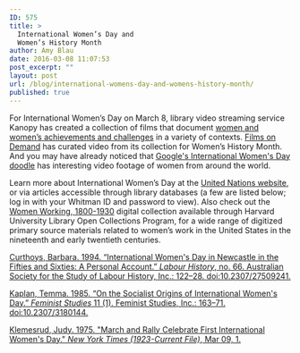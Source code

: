 ```yaml
---
ID: 575
title: >
  International Women’s Day and
  Women’s History Month
author: Amy Blau
date: 2016-03-08 11:07:53
post_excerpt: ""
layout: post
url: /blog/international-womens-day-and-womens-history-month/
published: true
---
```

For International Women’s Day on March 8, library video streaming service Kanopy has created a collection of films that document <a href="http://ezproxy.whitman.edu:2048/login?url=https://whitman.kanopystreaming.com/category/tags/international-womens-day">women and women’s achievements and challenges</a> in a variety of contexts. <a href="http://ezproxy.whitman.edu:2048/login?url=http://digital.films.com/portalplaylists.aspx?cid=1637&amp;aid=7745">Films on Demand</a> has curated video from its collection for Women’s History Month. And you may have already noticed that <a href="http://www.google.com/doodles/international-womens-day-2016">Google's International Women's Day doodle</a> has interesting video footage of women from around the world.

Learn more about International Women’s Day at the <a href="http://www.un.org/en/events/womensday/index.shtml">United Nations website</a>, or via articles accessible through library databases (a few are listed below; log in with your Whitman ID and password to view). Also check out the <a href="http://ocp.hul.harvard.edu/ww/">Women Working, 1800-1930</a> digital collection available through Harvard University Library Open Collections Program, for a wide range of digitized primary source materials related to women’s work in the United States in the nineteenth and early twentieth centuries.

<a href="http://ezproxy.whitman.edu:2048/login?url=http://www.jstor.org/stable/27509241">Curthoys, Barbara. 1994. “International Women's Day in Newcastle in the Fifties and Sixties: A Personal Account.” <i>Labour History</i>, no. 66. Australian Society for the Study of Labour History, Inc.: 122–28. doi:10.2307/27509241.</a>

<a href="http://ezproxy.whitman.edu:2048/login?url=http://www.jstor.org/stable/3180144">Kaplan, Temma. 1985. “On the Socialist Origins of International Women's Day.” <i>Feminist Studies</i> 11 (1). Feminist Studies, Inc.: 163–71. doi:10.2307/3180144.</a>

<a href="http://ezproxy.whitman.edu:2048/login?url=http://search.proquest.com/docview/120453720?accountid=1208">Klemesrud, Judy. 1975. "March and Rally Celebrate First International Women's Day." <i>New York Times (1923-Current File)</i>, Mar 09, 1.</a>